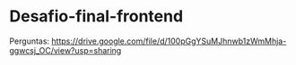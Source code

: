# Desafio-final-frontend

Perguntas: https://drive.google.com/file/d/100pGgYSuMJhnwb1zWmMhja-ggwcsj_OC/view?usp=sharing
